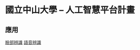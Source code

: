 # 國立中山大學 – 人工智慧平台計畫

## 應用
[臉部辨識](https://nsysu-ai.github.io/app/face/)
[語音辨識](https://nsysu-ai.github.io/app/voice/)
